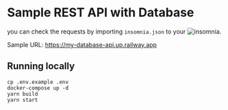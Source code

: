 # Sample REST API with Database

you can check the requests by importing `insomnia.json` to your ![insomnia](https://insomnia.rest).

Sample URL: https://my-database-api.up.railway.app

## Running locally

```shell
cp .env.example .env
docker-compose up -d
yarn build
yarn start
```
